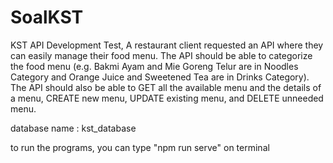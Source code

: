 # SoalKST
KST API Development Test, A restaurant client requested an API where they can easily manage their food menu. The API should be able to categorize the food menu (e.g. Bakmi Ayam and Mie Goreng Telur are in Noodles Category and Orange Juice and Sweetened Tea are in Drinks Category). The API should also be able to GET all the available menu and the details of a menu, CREATE new menu, UPDATE existing menu, and DELETE unneeded menu.

database name : kst_database

to run the programs, you can type "npm run serve" on terminal

